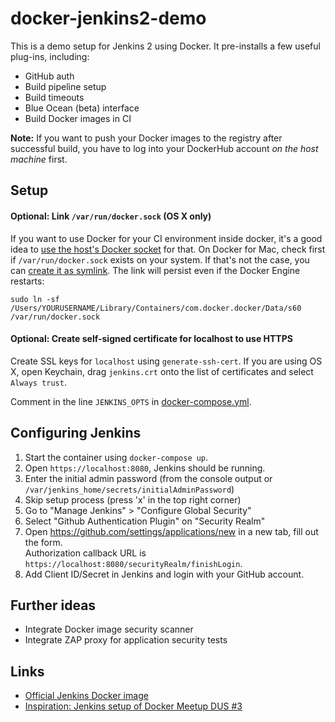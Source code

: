 # docker-jenkins2-demo

This is a demo setup for Jenkins 2 using Docker. It pre-installs a few useful plug-ins, including:

- GitHub auth
- Build pipeline setup
- Build timeouts
- Blue Ocean (beta) interface
- Build Docker images in CI

**Note:** If you want to push your Docker images to the registry after successful build, you have to log into your DockerHub account _on the host machine_ first.


## Setup

#### Optional: Link `/var/run/docker.sock` (OS X only)
If you want to use Docker for your CI environment inside docker, it's a good idea to [use the host's Docker socket](https://jpetazzo.github.io/2015/09/03/do-not-use-docker-in-docker-for-ci/) for that. On Docker for Mac, check first if `/var/run/docker.sock` exists on your system. If that's not the case, you can [create it as symlink](https://forums.docker.com/t/cant-find-docker-sock-after-system-upgrade-to-10-11-5/13323/12). The link will persist even if the Docker Engine restarts:

`sudo ln -sf /Users/YOURUSERNAME/Library/Containers/com.docker.docker/Data/s60 /var/run/docker.sock`

#### Optional: Create self-signed certificate for localhost to use HTTPS
Create SSL keys for `localhost` using `generate-ssh-cert`. If you are using OS X, open Keychain, drag `jenkins.crt` onto the list of certificates and select `Always trust`.

Comment in the line `JENKINS_OPTS` in [docker-compose.yml](docker-compose.yml).


## Configuring Jenkins

1. Start the container using `docker-compose up`.
2. Open `https://localhost:8080`, Jenkins should be running.
3. Enter the initial admin password (from the console output or `/var/jenkins_home/secrets/initialAdminPassword`)
4. Skip setup process (press 'x' in the top right corner)
5. Go to "Manage Jenkins" > "Configure Global Security"
6. Select "Github Authentication Plugin" on "Security Realm"
7. Open https://github.com/settings/applications/new in a new tab, fill out the form.  
   Authorization callback URL is `https://localhost:8080/securityRealm/finishLogin`.
8. Add Client ID/Secret in Jenkins and login with your GitHub account.


## Further ideas

- Integrate Docker image security scanner
- Integrate ZAP proxy for application security tests


## Links

- [Official Jenkins Docker image](https://github.com/jenkinsci/docker)
- [Inspiration: Jenkins setup of Docker Meetup DUS #3](https://github.com/ivx/docker-meetup-jenkins2)
